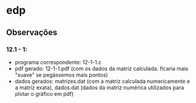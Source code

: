 # edp

## Observações

 ### 12.1 - 1:
 
 * programa correspondente: 12-1-1.c
 * pdf gerado: 12-1-1.pdf (com os dados da matriz calculada. ficaria mais "suave" se pegássemos mais pontos)
 * dados gerados: matrizes.dat (com a matriz calculada numericamente e a matriz exata), dados.dat (dados da matriz numérica utilizados para plotar o gráfico em pdf)
